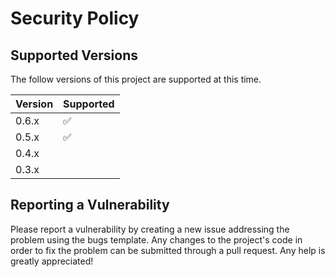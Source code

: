 # Security Policy

## Supported Versions

The follow versions of this project are supported at this time.

| Version | Supported          |
| ------- | ------------------ |
| 0.6.x   | :white_check_mark: |
| 0.5.x   | :white_check_mark: |
| 0.4.x   |  |
| 0.3.x   |  |

## Reporting a Vulnerability

Please report a vulnerability by creating a new issue addressing the problem using the bugs template. Any changes to the project's code in order to fix the problem can be submitted through a pull request. Any help is greatly appreciated!
